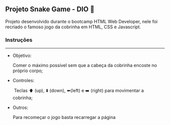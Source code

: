 ## Projeto Snake Game - DIO  :snake:

Projeto desenvolvido durante o bootcamp HTML Web Developer, nele foi recriado o famoso jogo da cobrinha em HTML, CSS e Javascript.

 

<h3>Instruções</h3> 

------

* Objetivo: 

  Comer o máximo possível sem que a cabeça da cobrinha encoste no próprio corpo;

* Controles:

  ​	 Teclas :arrow_up: (up), :arrow_down: (down)​, :arrow_left:(left)​ e :arrow_right: (right​) para movimentar a cobrinha;	

* Outros: 

  Para recomeçar o jogo basta recarregar a página